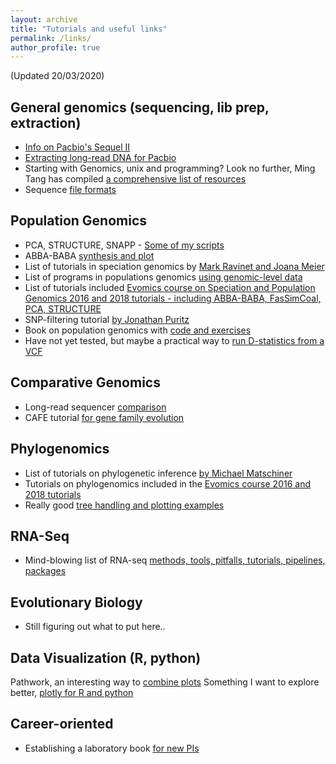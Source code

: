 ```yaml
---
layout: archive
title: "Tutorials and useful links"
permalink: /links/
author_profile: true
---
```



(Updated 20/03/2020)

General genomics (sequencing, lib prep, extraction)
------
* [Info on Pacbio's Sequel II](https://www.pacb.com/wp-content/uploads/Overview-Sequel-Systems-Application-Options-and-Sequencing-Recommendations.pdf)
* [Extracting long-read DNA for Pacbio](https://extractdnaforpacbio.com/)
* Starting with Genomics, unix and programming? Look no further, Ming Tang has compiled [a comprehensive list of resources](https://github.com/crazyhottommy/getting-started-with-genomics-tools-and-resources)
* Sequence [file formats](https://snipcademy.com/sequence-file-formats)

Population Genomics
------
* PCA, STRUCTURE, SNAPP - [Some of my scripts](https://github.com/jcerca/population_genomics)
* ABBA-BABA [synthesis and plot](https://nbviewer.jupyter.org/github/dereneaton/ipyrad/blob/master/tests/cookbook-abba-baba.ipynb)
* List of tutorials in speciation genomics by [Mark Ravinet and Joana Meier](https://speciationgenomics.github.io/)
* List of programs in populations genomics [using genomic-level data](http://methodspopgen.com/)
* List of tutorials included [Evomics course on Speciation and Population Genomics 2016 and 2018 tutorials - including ABBA-BABA, FasSimCoal, PCA, STRUCTURE](http://evomics.org/learning/population-and-speciation-genomics/)
* SNP-filtering tutorial [by Jonathan Puritz](https://www.ddocent.com/filtering/)
* Book on population genomics with [code and exercises](https://link.springer.com/book/10.1007/978-1-0716-0199-0)
* Have not yet tested, but maybe a practical way to [run D-statistics from a VCF](https://www.biorxiv.org/content/10.1101/634477v2)

Comparative Genomics
------
* Long-read sequencer [comparison](https://github.com/rrwick/Long-read-assembler-comparison)
* CAFE tutorial [for gene family evolution](https://iu.app.box.com/v/cafetutorial-files)

Phylogenomics
------
* List of tutorials on phylogenetic inference [by Michael Matschiner](https://github.com/mmatschiner/tutorials)
* Tutorials on phylogenomics included in the [Evomics course 2016 and 2018 tutorials](http://evomics.org/learning/phylogenetics/)
* Really good [tree handling and plotting examples](https://yulab-smu.github.io/treedata-book/)

RNA-Seq
-------
* Mind-blowing list of RNA-seq [methods, tools, pitfalls, tutorials, pipelines, packages](https://github.com/crazyhottommy/RNA-seq-analysis)

Evolutionary Biology
------
* Still figuring out what to put here..

Data Visualization (R, python)
------
Pathwork, an interesting way to [combine plots](https://patchwork.data-imaginist.com/)
Something I want to explore better, [plotly for R and python](https://plot.ly/r/)

Career-oriented
------
* Establishing a laboratory book [for new PIs](https://twitter.com/samuelmehr/status/1139733291899080705)
